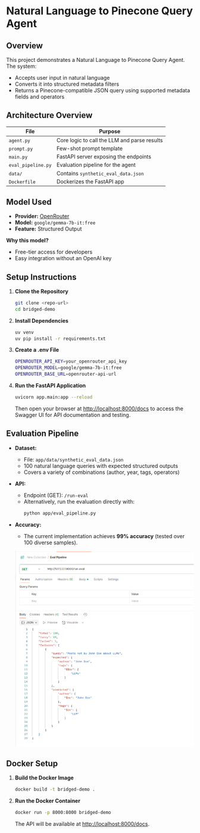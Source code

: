 # Natural Language to Pinecone Query Agent

## Overview

This project demonstrates a Natural Language to Pinecone Query Agent. The system:
- Accepts user input in natural language
- Converts it into structured metadata filters
- Returns a Pinecone-compatible JSON query using supported metadata fields and operators

## Architecture Overview

| File           | Purpose                                         |
|----------------|-------------------------------------------------|
| `agent.py`     | Core logic to call the LLM and parse results    |
| `prompt.py`    | Few-shot prompt template                        |
| `main.py`      | FastAPI server exposing the endpoints   |
| `eval_pipeline.py` | Evaluation pipeline for the agent           |
| `data/`        | Contains `synthetic_eval_data.json`             |
| `Dockerfile`   | Dockerizes the FastAPI app                      |

## Model Used

- **Provider:** [OpenRouter](https://openrouter.ai)
- **Model:** `google/gemma-7b-it:free`
- **Feature:** Structured Output

**Why this model?**
- Free-tier access for developers
- Easy integration without an OpenAI key

## Setup Instructions

1. **Clone the Repository**
   ```bash
   git clone <repo-url>
   cd bridged-demo
   ```

2. **Install Dependencies**
   ```bash
   uv venv
   uv pip install -r requirements.txt
   ```

3. **Create a .env File**
   ```bash
   OPENROUTER_API_KEY=your_openrouter_api_key
   OPENROUTER_MODEL=google/gemma-7b-it:free
   OPENROUTER_BASE_URL=openrouter-api-url
   ```

4. **Run the FastAPI Application**
   ```bash
   uvicorn app.main:app --reload
   ```
   Then open your browser at [http://localhost:8000/docs](http://localhost:8000/docs) to access the Swagger UI for API documentation and testing.

## Evaluation Pipeline

- **Dataset:**
  - File: `app/data/synthetic_eval_data.json`
  - 100 natural language queries with expected structured outputs
  - Covers a variety of combinations (author, year, tags, operators)

- **API:**
  - Endpoint (GET): `/run-eval`
  - Alternatively, run the evaluation directly with:
    ```bash
    python app/eval_pipeline.py
    ```

- **Accuracy:**
  - The current implementation achieves **99% accuracy** (tested over 100 diverse samples).

  ![Evaluation Result](eval-result.png)

## Docker Setup

1. **Build the Docker Image**
   ```bash
   docker build -t bridged-demo .
   ```

2. **Run the Docker Container**
   ```bash
   docker run -p 8000:8000 bridged-demo
   ```
   The API will be available at [http://localhost:8000/docs](http://localhost:8000/docs).
